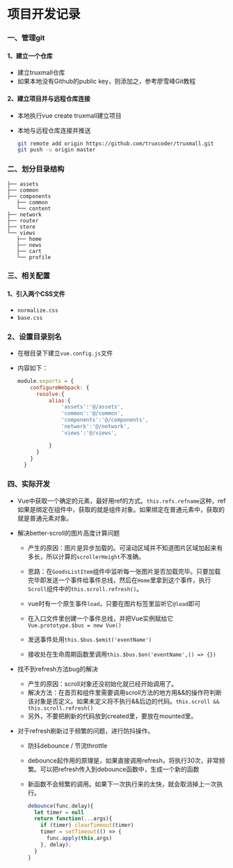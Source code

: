 

# 项目开发记录

### 一、管理git

#### 1、建立一个仓库

- 建立truxmall仓库
- 如果本地没有Github的public key，则添加之，参考廖雪峰Git教程

#### 2、建立项目并与远程仓库连接

- 本地执行vue create truxmall建立项目

- 本地与远程仓库连接并推送

  ```bash
  git remote add origin https://github.com/truxcoder/truxmall.git
  git push -u origin master
  ```

### 二、划分目录结构

 ```
├── assets
├── common
├── components
    ├── common
    └── content
├── network
├── router
├── store
└── views
	├── home
    ├── news
    ├── cart
    └── profile
 ```



### 三、相关配置

#### 1、引入两个CSS文件

- `normalize.css`
- `base.css`


### 2、设置目录别名

- 在根目录下建立`vue.config.js`文件

- 内容如下：

  ```js
  module.exports = {
      configureWebpack: {
        resolve:{
            alias:{
                'assets':'@/assets',
                'common':'@/common',
                'components':'@/components',
                'network':'@/network',
                'views':'@/views',
  
            }
        }
      }
    }
  ```


### 四、实际开发

- Vue中获取一个确定的元素，最好用ref的方式。`this.refs.refname`这种，ref如果是绑定在组件中，获取的就是组件对象。如果绑定在普通元素中，获取的就是普通元素对象。

- 解决better-scroll的图片高度计算问题

  - 产生的原因：图片是异步加载的。可滚动区域并不知道图片区域加起来有多长，所以计算的`scrollerHeight`不准确。

  - 思路：在`GoodsListItem`组件中监听每一张图片是否加载完毕。只要加载完毕即发送一个事件给事件总线，然后在`Home`里拿到这个事件，执行`Scroll`组件中的`this.scroll.refresh()`。
  - vue时有一个原生事件`load`，只要在图片标签里监听它`@load`即可
  - 在入口文件里创建一个事件总线，并把Vue实例赋给它 `Vue.prototype.$bus = new Vue()`
  - 发送事件处用`this.$bus.$emit('eventName')`
  - 接收处在生命周期函数里调用`this.$bus.$on('eventName',() => {})`

- 找不到refresh方法bug的解决

  - 产生的原因：scroll对象还没初始化就已经开始调用了。
  - 解决方法：在首页和组件里需要调用scroll方法的地方用&&的操作符判断该对象是否定义。如果未定义将不执行&&后边的代码。`this.scroll && this.scroll.refresh()`
  - 另外，不要把刷新的代码放到created里，要放在mounted里。

- 对于refresh刷新过于频繁的问题，进行防抖操作。

  - 防抖debounce / 节流throttle

  - debounce起作用的原理是，如果直接调用refresh，将执行30次，非常频繁。可以把refresh传入到debounce函数中，生成一个新的函数

  - 新函数不会频繁的调用。如果下一次执行来的太快，就会取消掉上一次执行。

    ```js
    debounce(func,delay){
      let timer = null
      return function(...args){
        if (timer) clearTimeout(timer)
        timer = setTimeout(() => {
          func.apply(this,args)
        }, delay);
      }
    }
    ```

    

